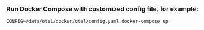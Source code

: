 ### Run Docker Compose with customized config file, for example:
 ```
 CONFIG=/data/otel/docker/otel/config.yaml docker-compose up
```
